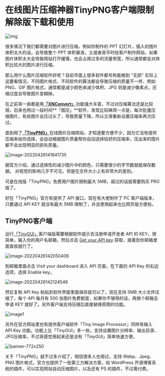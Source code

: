 # 在线图片压缩神器TinyPNG客户端限制解除版下载和使用

![img](https://pic.shejibiji.com/i/2022/04/26/62678e4031915.jpg)

很多情况下我们都需要对图片进行压缩，例如你制作的 PPT 幻灯片，插入的图片体积太大的话，会导致整个 PPT 体积暴涨，又或者哥平时给客户制作网站，如果图片体积太大会导致网站打开缓慢，也会占用过多的流量带宽，所以通常都会对体积比较大的图片进行压缩。

那么用什么图片压缩软件好呢？目前市面上很多软件都号称能做到 "无损" 实际上这要看情况，不同图片格式、不同软件的算法都会导致压缩的质量不一样，例如 PNG、GIF 图片格式，通常都是减少颜色来减少体积、JPG 则是减少像素点，压缩过度会导致图片变糊掉。

在之前哥一直都是用[**「XNConvert」**](https://www.shejibiji.com/archives/2900)功能强大丰富，不过对压缩算法还是比较弱，后来也用过一段时间**「图压」**软件，发现比较麻烦一点是，每次批量压缩图片，有些图片会压过头了，导致质量下降，所以又得重新设置压缩率再次压过。

直到用了[**「TinyPNG」**](https://tinypng.com/)在线图片压缩网站，才知道要方便不少，因为它没有提供压缩率给你选择，会自动根据图片质量帮你自动选择较好的压缩率，压出来的图片都不会出现明显的损失质量。

![image-20220426141841735](https://pic.shejibiji.com/i/2022/04/26/62678ec204f36.png)

据官方介绍，通过选择性的减少图片中的颜色，只需要很少的字节数就能保存数据。 对视觉的影响几乎不可见，但是在文件大小上有非常大的差别。

可是在线版「TinyPNG」免费用户图片限制最大 5MB，超过的话就需要购买 PRO 版了。

好在「TinyPNG」官方有提供了 API 接口，现在有大佬制作了 PC 客户端版本，只要通过 API KEY 就没有最大 5MB 限制了，并且使用起来也比网页版方便些。

## TinyPNG客户端

运行[「TinyGUI」](https://github.com/chenjing1294/TinyGUI)客户端版需要根据软件提示去注册申请开发者 API 的 KEY，很简单，输入你的用户名邮箱，然后点击 [Get your API key](https://tinypng.com/developers) 获取，接着到你邮箱里面查收就行了。

![image-20220426142050406](https://pic.shejibiji.com/i/2022/04/26/62678f42981a7.png)

到邮箱里面点击 Visit your dashboard 进入 API 页面，在下面的 API Key 的右边选项，选择 Enable key。

![image-20220426142124546](https://pic.shejibiji.com/i/2022/04/26/62678f64b6418.png)

然后复制 API Key 粘贴到软件界面里面保存就可以了，现在支持 5MB 大小文件压缩了，每个 API 每月有 500 张图片免费额度，如果你不够用的话，再换个邮箱去申请 KEY 就好了。另外客户端支持压缩后直接替换原图的功能。

![image1](https://pic.shejibiji.com/i/2022/04/26/62678fe72629b.png)

另外在官方网站里也有提供客户端软件「Tiny Image Processor」同样有输入 API Key 功能。功能上比「TinyGUI」多一些，支持设置图片分辨率、输出目录、JPG压缩率。不过哥感觉用起来还是没有「TinyGUI」简单快速方便。

![banner-772x250](https://pic.shejibiji.com/i/2022/04/26/6267905dd006b.jpg)

关于「TinyPNG」就不过多介绍了，相信很多人也用过，支持 Webp、Jpeg、PNG 图片格式，官方也提供了一些第三方解决方案，如 WordPress 开源博客系统的插件，可以实现网站自动压缩图片，以及还有 PS 的插件，不过需付费。

